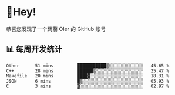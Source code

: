 # 👋Hey!
恭喜您发现了一个蒟蒻 OIer 的 GitHub 账号

## 📊 每周开发统计
<!--START_SECTION:waka-->
```text
Other      51 mins         ███████████▒░░░░░░░░░░░░░   45.65 % 
C++        28 mins         ██████▒░░░░░░░░░░░░░░░░░░   25.47 % 
Makefile   20 mins         ████▓░░░░░░░░░░░░░░░░░░░░   18.31 % 
JSON       6 mins          █▒░░░░░░░░░░░░░░░░░░░░░░░   05.93 % 
C          3 mins          ▓░░░░░░░░░░░░░░░░░░░░░░░░   02.97 % 
```
<!--END_SECTION:waka-->
